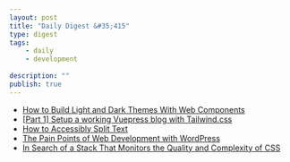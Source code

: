 ```yaml
---
layout: post
title: "Daily Digest &#35;415"
type: digest
tags: 
    - daily
    - development
    
description: ""
publish: true
---
```


- [How to Build Light and Dark Themes With Web Components](https://medium.com/better-programming/how-to-build-dark-and-light-theme-with-web-components-a63ca1570bfe)
- [[Part 1] Setup a working Vuepress blog with Tailwind.css](https://www.amie-chen.com/blog/20190206-build-a-site-with-vuepress-part1.html)
- [How to Accessibly Split Text](https://css-irl.info/how-to-accessibly-split-text/)
- [The Pain Points of Web Development with WordPress](https://medium.com/young-coder/the-pain-points-of-web-development-with-wordpress-9bbaf5393202)
- [In Search of a Stack That Monitors the Quality and Complexity of CSS ](https://css-tricks.com/in-search-of-a-stack-that-monitors-the-quality-and-complexity-of-css/)